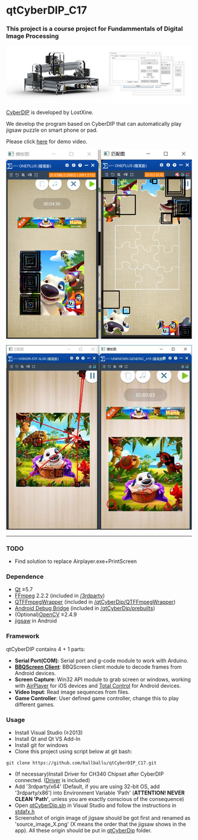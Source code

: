 # qtCyberDIP_C17

### This project is a course project for Fundammentals of Digital Image Processing

![CyberDIP](/pic/CyberDIP.png)



[CyberDIP](https://github.com/LostXine/qtCyberDIP) is developed by LostXine.

We develop the program based on CyberDIP that can automatically play jigsaw puzzle on smart phone or pad.

Please click [here](https://ballballu.github.io/qtCyberDIP_C17/v_jigsaw_puzzle.html) for demo video.

![Test1](/pic/test1.png)

![Test2](/pic/test2.jpg)


***
### TODO
* Find solution to replace Airplayer.exe+PrintScreen

### Dependence
* [Qt](https://www.qt.io/) ≥5.7
* [FFmpeg](https://ffmpeg.org/) 2.2.2 (included in [/3rdparty](/3rdparty))
* [QTFFmpegWrapper](https://inqlude.org/libraries/qtffmpegwrapper.html) (included in [/qtCyberDip/QTFFmpegWrapper](/qtCyberDip/QTFFmpegWrapper))
* [Android Debug Bridge](http://developer.android.com/tools/help/adb.html) (included in [/qtCyberDip/prebuilts](/qtCyberDip/prebuilts))
* (Optional)[OpenCV](http://www.opencv.org/) ≥2.4.9
* [jigsaw](https://play.google.com/store/apps/details?id=com.outfit7.jigtyfree) in Android

### Framework
qtCyberDIP contains 4 + 1 parts:
* __Serial Port(COM)__: Serial port and g-code module to work with Arduino.
* __[BBQScreen Client](https://github.com/xplodwild/bbqscreen_client)__: BBQScreen client module to decode frames from Android devices.
* __Screen Capture__: Win32 API module to grab screen or windows, working with [AirPlayer](http://pro.itools.cn/airplayer) for iOS devices and [Total Control](http://tc.sigma-rt.com.cn/index.php) for Android devices.
* __Video Input__: Read image sequences from files.
* __Game Controller__: User defined game controller, change this to play different games.

### Usage
* Install Visual Studio (≥2013)
* Install Qt and Qt VS Add-In
* Install git for windows
* Clone this project using script below at git bash:
```
git clone https://github.com/ballballu/qtCyberDIP_C17.git
```
* (If necessary)Install Driver for CH340 Chipset after CyberDIP connected. ([Driver](/CH340) is included)
* Add '3rdparty/x64' (Default, if you are using 32-bit OS, add '3rdparty/x86') into Environment Variable 'Path' (__ATTENTION! NEVER CLEAN 'Path'__, unless you are exactly conscious of the consequence)
* Open [qtCyberDip.sln](/qtCyberDip.sln) in Visual Studio and follow the instructions in [stdafx.h](qtCyberDip/stdafx.h)
* Screenshot of origin image of jigsaw should be got first and renamed as 'source_image_X.png' (X means the order that the jigsaw shows in the app). All these origin should be put in [qtCyberDip](qtCyberDip) folder.


